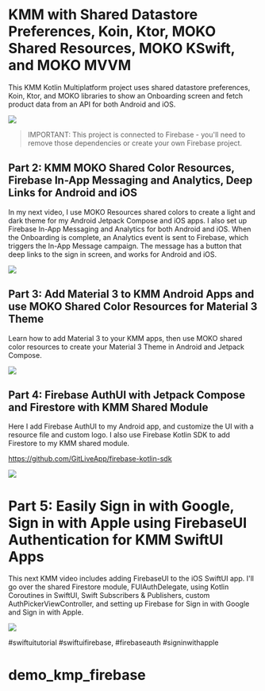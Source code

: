 # KMM with Shared Datastore Preferences, Koin, Ktor, MOKO Shared Resources, MOKO KSwift, and MOKO MVVM

This KMM Kotlin Multiplatform project uses shared datastore preferences, Koin, Ktor, and MOKO
libraries to show an Onboarding screen and fetch product data from an API for both Android and iOS.

<a href="https://www.youtube.com/watch?v=QztfvKcvIrs" target="_blank"><img src="https://img.youtube.com/vi/QztfvKcvIrs/0.jpg"></a>

> IMPORTANT: This project is connected to Firebase - you'll need to remove those dependencies
> or create your own Firebase project.

## Part 2: KMM MOKO Shared Color Resources, Firebase In-App Messaging and Analytics, Deep Links for Android and iOS

In my next video, I use MOKO Resources shared colors to create a light and dark theme for my Android
Jetpack Compose and iOS apps. I also set up Firebase In-App Messaging and Analytics for both Android
and iOS. When the Onboarding is complete, an Analytics event is sent to Firebase, which triggers the
In-App Message campaign. The message has a button that deep links to the sign in screen, and works
for Android and iOS.

<a href="https://www.youtube.com/watch?v=6B8jU-nsE6c" target="_blank"><img src="https://img.youtube.com/vi/6B8jU-nsE6c/0.jpg"></a>

## Part 3: Add Material 3 to KMM Android Apps and use MOKO Shared Color Resources for Material 3 Theme

Learn how to add Material 3 to your KMM apps, then use MOKO shared color resources to create your
Material 3 Theme in Android and Jetpack Compose.

<a href="https://www.youtube.com/watch?v=ZEz7duv_Vek" target="_blank"><img src="https://img.youtube.com/vi/ZEz7duv_Vek/0.jpg"></a>

## Part 4: Firebase AuthUI with Jetpack Compose and Firestore with KMM Shared Module

Here I add Firebase AuthUI to my Android app, and customize the UI with a resource file and custom
logo. I also use Firebase Kotlin SDK to add Firestore to my KMM shared module.

https://github.com/GitLiveApp/firebase-kotlin-sdk

<a href="https://www.youtube.com/watch?v=_Z-iU_9xVd0" target="_blank"><img src="https://img.youtube.com/vi/_Z-iU_9xVd0/0.jpg"></a>

# Part 5: Easily Sign in with Google, Sign in with Apple using FirebaseUI Authentication for KMM SwiftUI Apps

This next KMM video includes adding FirebaseUI to the iOS SwiftUI app. I'll go over the shared
Firestore module, FUIAuthDelegate, using Kotlin Coroutines in SwiftUI, Swift Subscribers &
Publishers, custom AuthPickerViewController, and setting up Firebase for Sign in with Google and
Sign in with Apple.

<a href="https://www.youtube.com/watch?v=vuXbS_wgyoY" target="_blank"><img src="https://img.youtube.com/vi/vuXbS_wgyoY/0.jpg"></a>

#swiftuitutorial #swiftuifirebase, #firebaseauth #signinwithapple
# demo_kmp_firebase
